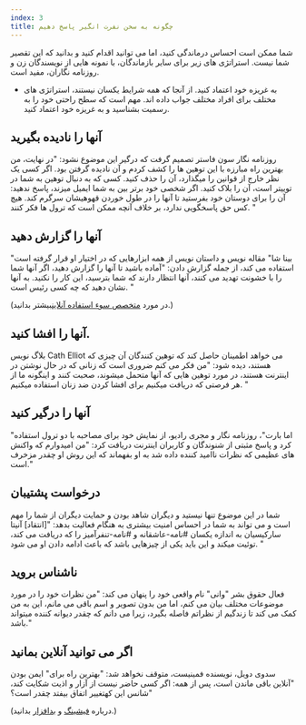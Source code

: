 ```yaml
---
index: 3
title: چگونه به سخن نفرت انگیر پاسخ دهیم
---
```

شما ممکن است احساس درماندگی کنید، اما می توانید اقدام کنید و بدانید که این تقصیر شما نیست. استراتژی های زیر برای سایر بازماندگان، با نمونه هایی از نویسندگان زن و روزنامه نگاران، مفید است.

* به غریزه خود اعتماد کنید. از آنجا که همه شرایط یکسان نیستند، استراتژی های مختلف برای افراد مختلف جواب داده اند. مهم است که سطح راحتی خود را به رسمیت بشناسید و به غریزه خود اعتماد کنید.

## آنها را نادیده بگیرید

روزنامه نگار سون فاستر تصمیم گرفت که درگیر این موضوع نشود: "در نهایت، من  بهترین راه مبارزه با این توهین ها را کشف کردم و آن نادیده گرفتن بود. اگر کسی یک نظر خارج از قوانین را میگذارد، آن را حذف کنید. کسی که به دنبال توهین به شما در توییتر است، آن را بلاک کنید. اگر شخصی خود برتر بین به شما ایمیل میزند، پاسخ ندهید: آن را برای دوستان خود بفرستید تا آنها را در طول خوردن قهوهیشان سرگرم کند. هیچ کس حق پاسخگویی ندارد، بر خلاف آنچه ممکن است که ترول ها فکر کنند. "

## آنها را گزارش دهید

"بینا شا" مقاله نویس و داستان نویس از همه ابزارهایی که در اختیار او قرار گرفته است استفاده می کند، از جمله گزارش دادن: "آماده باشید تا آنها را گزارش دهید، اگر آنها شما را با خشونت تهدید می کنند، آنها انتظار دارند که شما بترسید، این کار را نکنید. به آنها نشان دهید که چه کسی رئیس است. "

(در مورد [متخصص سوء استفاده آنلاین](umbrella://communications/online-abuse/expert)بیشتر بدانید.)

## آنها را افشا کنید.

بلاگ نویس Cath Elliot می خواهد اطمینان حاصل کند که توهین کنندگان آن چیزی که هستند، دیده شود: "من فکر می کنم ضروری است که زنانی که در حال نوشتن در اینترنت هستند، در مورد توهین هایی که آنها متحمل میشوند، صحبت کنند و اینگونه ما از هر فرصتی که دریافت میکنیم برای افشا کردن ضد زنان استفاده میکنیم. "

## آنها را درگیر کنید

"اما بارت"، روزنامه نگار و مجری رادیو، از نمایش خود برای مصاحبه با دو ترول استفاده کرد و پاسخ مثبتی از شنوندگان و کاربران اینترنت دریافت کرد: "من امیدوارم که واکنش های عظیمی که نظرات ناامید کننده داده شد به او بفهماند که این روش او چقدر مزخرف است."

## درخواست پشتیبان

شما در این موضوع تنها نیستید و دیگران شاهد بودن و حمایت دیگران از شما را مهم است و می تواند به شما در احساس امنیت بیشتری به هنگام فعالیت بدهد: "[انتقاد] آنیتا سارکیسیان به اندازه یکسان #نامه-عاشقانه و #نامه-تنفرآمیز را که دریافت می کند، توئیت میکند و این باید یکی از چیزهایی باشد که باعث ادامه دادن او می شود. "

## ناشناس بروید

فعال حقوق بشر "وانی" نام واقعی خود را پنهان می کند: "من نظرات خود را در مورد موضوعات مختلف بیان می کنم، اما من بدون تصویر و اسم باقی می مانم، این به من کمک می کند تا زندگیم از نظراتم فاصله بگیرد، زیرا می دانم که چقدر دیوانه کننده میتواند باشد."

##  اگر می توانید آنلاین بمانید

سدوی دویل، نویسنده فمینیست، متوقف نخواهد شد: "بهترین راه برای" ایمن بودن "آنلاین باقی ماندن است، پس از همه: اگر کسی حاضر نیست از آزار و اذیت شکایت کند، شانس این  کهتغییر  اتفاق بیفتد چقدر است؟"

(درباره [فیشینگ](umbrella://communications/phishing) و [بدافزار](umbrella://information/malware/beginner) بدانید.)